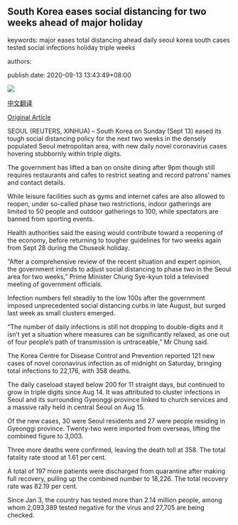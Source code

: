 ## South Korea eases social distancing for two weeks ahead of major holiday

keywords: major eases total distancing ahead daily seoul korea south cases tested social infections holiday triple weeks

authors: 

publish date: 2020-09-13 13:43:49+08:00

![](https://www.straitstimes.com/sites/default/files/styles/x_large/public/articles/2020/09/13/nmskorea1309.jpg?itok=NHYnhsnV)

[中文翻译](South%20Korea%20eases%20social%20distancing%20for%20two%20weeks%20ahead%20of%20major%20holiday_zh.md)

[Original Article](https://www.straitstimes.com/asia/east-asia/south-korea-reports-121-more-covid-19-cases-as-govt-set-to-announce-if-restrictions)

SEOUL (REUTERS, XINHUA) – South Korea on Sunday (Sept 13) eased its tough social distancing policy for the next two weeks in the densely populated Seoul metropolitan area, with new daily novel coronavirus cases hovering stubbornly within triple digits.

The government has lifted a ban on onsite dining after 9pm though still requires restaurants and cafes to restrict seating and record patrons’ names and contact details.

While leisure facilities such as gyms and internet cafes are also allowed to reopen, under so-called phase two restrictions, indoor gatherings are limited to 50 people and outdoor gatherings to 100, while spectators are banned from sporting events.

Health authorities said the easing would contribute toward a reopening of the economy, before returning to tougher guidelines for two weeks again from Sept 28 during the Chuseok holiday.

“After a comprehensive review of the recent situation and expert opinion, the government intends to adjust social distancing to phase two in the Seoul area for two weeks,” Prime Minister Chung Sye-kyun told a televised meeting of government officials.

Infection numbers fell steadily to the low 100s after the government imposed unprecedented social distancing curbs in late August, but surged last week as small clusters emerged.

“The number of daily infections is still not dropping to double-digits and it isn’t yet a situation where measures can be significantly relaxed, as one out of four people’s path of transmission is untraceable,” Mr Chung said.

The Korea Centre for Disease Control and Prevention reported 121 new cases of novel coronavirus infection as of midnight on Saturday, bringing total infections to 22,176, with 358 deaths.

The daily caseload stayed below 200 for 11 straight days, but continued to grow in triple digits since Aug 14. It was attributed to cluster infections in Seoul and its surrounding Gyeonggi province linked to church services and a massive rally held in central Seoul on Aug 15.

Of the new cases, 30 were Seoul residents and 27 were people residing in Gyeonggi province. Twenty-two were imported from overseas, lifting the combined figure to 3,003.

Three more deaths were confirmed, leaving the death toll at 358. The total fatality rate stood at 1.61 per cent.

A total of 197 more patients were discharged from quarantine after making full recovery, pulling up the combined number to 18,226. The total recovery rate was 82.19 per cent.

Since Jan 3, the country has tested more than 2.14 million people, among whom 2,093,389 tested negative for the virus and 27,705 are being checked.